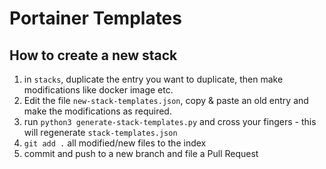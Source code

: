 # Portainer Templates

## How to create a new stack 

1. in `stacks`, duplicate the entry you want to duplicate, then make modifications like docker image etc. 
2. Edit the file `new-stack-templates.json`, copy & paste an old entry and make the modifications as required.
3. run `python3 generate-stack-templates.py` and cross your fingers - this will regenerate `stack-templates.json`
4. `git add .` all modified/new files to the index 
5. commit and push to a new branch and file a Pull Request

